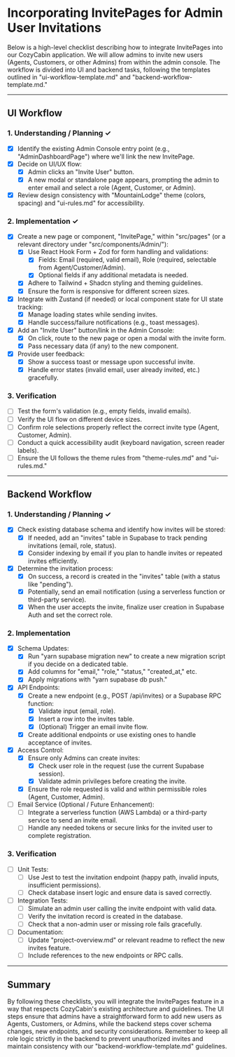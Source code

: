 # Incorporating InvitePages for Admin User Invitations

Below is a high-level checklist describing how to integrate InvitePages into our CozyCabin application. We will allow admins to invite new users (Agents, Customers, or other Admins) from within the admin console. The workflow is divided into UI and backend tasks, following the templates outlined in "ui-workflow-template.md" and "backend-workflow-template.md."

---

## UI Workflow

### 1. Understanding / Planning ✓
- [x] Identify the existing Admin Console entry point (e.g., "AdminDashboardPage") where we'll link the new InvitePage.
- [x] Decide on UI/UX flow:  
  - [x] Admin clicks an "Invite User" button.  
  - [x] A new modal or standalone page appears, prompting the admin to enter email and select a role (Agent, Customer, or Admin).
- [x] Review design consistency with "MountainLodge" theme (colors, spacing) and "ui-rules.md" for accessibility.

### 2. Implementation ✓
- [x] Create a new page or component, "InvitePage," within "src/pages" (or a relevant directory under "src/components/Admin/"):
  - [x] Use React Hook Form + Zod for form handling and validations:
    - [x] Fields: Email (required, valid email), Role (required, selectable from Agent/Customer/Admin).
    - [x] Optional fields if any additional metadata is needed.
  - [x] Adhere to Tailwind + Shadcn styling and theming guidelines.  
  - [x] Ensure the form is responsive for different screen sizes.
- [x] Integrate with Zustand (if needed) or local component state for UI state tracking:
  - [x] Manage loading states while sending invites.
  - [x] Handle success/failure notifications (e.g., toast messages).
- [x] Add an "Invite User" button/link in the Admin Console:
  - [x] On click, route to the new page or open a modal with the invite form.
  - [x] Pass necessary data (if any) to the new component.
- [x] Provide user feedback:
  - [x] Show a success toast or message upon successful invite.
  - [x] Handle error states (invalid email, user already invited, etc.) gracefully.

### 3. Verification
- [ ] Test the form's validation (e.g., empty fields, invalid emails).
- [ ] Verify the UI flow on different device sizes.
- [ ] Confirm role selections properly reflect the correct invite type (Agent, Customer, Admin).
- [ ] Conduct a quick accessibility audit (keyboard navigation, screen reader labels).
- [ ] Ensure the UI follows the theme rules from "theme-rules.md" and "ui-rules.md."

---

## Backend Workflow

### 1. Understanding / Planning ✓
- [x] Check existing database schema and identify how invites will be stored:
  - [x] If needed, add an "invites" table in Supabase to track pending invitations (email, role, status).  
  - [x] Consider indexing by email if you plan to handle invites or repeated invites efficiently.
- [x] Determine the invitation process:
  - [x] On success, a record is created in the "invites" table (with a status like "pending").
  - [x] Potentially, send an email notification (using a serverless function or third-party service).
  - [x] When the user accepts the invite, finalize user creation in Supabase Auth and set the correct role.

### 2. Implementation
- [x] Schema Updates:
  - [x] Run "yarn supabase migration new" to create a new migration script if you decide on a dedicated table.  
  - [x] Add columns for "email," "role," "status," "created_at," etc.
  - [x] Apply migrations with "yarn supabase db push."
- [x] API Endpoints:
  - [x] Create a new endpoint (e.g., POST /api/invites) or a Supabase RPC function:
    - [x] Validate input (email, role).
    - [x] Insert a row into the invites table.
    - [x] (Optional) Trigger an email invite flow.
  - [x] Create additional endpoints or use existing ones to handle acceptance of invites.
- [x] Access Control:
  - [x] Ensure only Admins can create invites:
    - [x] Check user role in the request (use the current Supabase session).
    - [x] Validate admin privileges before creating the invite.
  - [x] Ensure the role requested is valid and within permissible roles (Agent, Customer, Admin).
- [ ] Email Service (Optional / Future Enhancement):
  - [ ] Integrate a serverless function (AWS Lambda) or a third-party service to send an invite email.
  - [ ] Handle any needed tokens or secure links for the invited user to complete registration.

### 3. Verification
- [ ] Unit Tests:
  - [ ] Use Jest to test the invitation endpoint (happy path, invalid inputs, insufficient permissions).
  - [ ] Check database insert logic and ensure data is saved correctly.
- [ ] Integration Tests:
  - [ ] Simulate an admin user calling the invite endpoint with valid data.
  - [ ] Verify the invitation record is created in the database.
  - [ ] Check that a non-admin user or missing role fails gracefully.
- [ ] Documentation:
  - [ ] Update "project-overview.md" or relevant readme to reflect the new invites feature.
  - [ ] Include references to the new endpoints or RPC calls.

---

## Summary

By following these checklists, you will integrate the InvitePages feature in a way that respects CozyCabin's existing architecture and guidelines. The UI steps ensure that admins have a straightforward form to add new users as Agents, Customers, or Admins, while the backend steps cover schema changes, new endpoints, and security considerations. Remember to keep all role logic strictly in the backend to prevent unauthorized invites and maintain consistency with our "backend-workflow-template.md" guidelines.